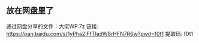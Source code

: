 ## 放在网盘里了


通过网盘分享的文件：大佬WP.7z
链接: https://pan.baidu.com/s/1yPha2IFfTladW8rHFN7R6w?pwd=f0t1 提取码: f0t1
